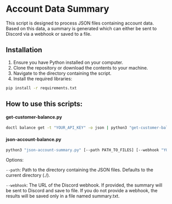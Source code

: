 # Account Data Summary

This script is designed to process JSON files containing account data. Based on this data, a summary is generated which can either be sent to Discord via a webhook or saved to a file.

## Installation

1. Ensure you have Python installed on your computer.
2. Clone the repository or download the contents to your machine.
3. Navigate to the directory containing the script.
4. Install the required libraries:

```bash
pip install -r requirements.txt
```

## How to use this scripts:

#### get-customer-balance.py
```bash
doctl balance get -t "YOUR_API_KEY" -o json | python3 "get-customer-balance.py" "your_account_name"
```

#### json-account-balance.py
```bash
python3 "json-account-summary.py" [--path PATH_TO_FILES] [--webhook "YOUR_WEBHOOK_URL"]
```

Options:

`--path`: Path to the directory containing the JSON files. Defaults to the current directory (./).

`--webhook`: The URL of the Discord webhook. If provided, the summary will be sent to Discord and save to file. If you do not provide a webhook, the results will be saved only in a file named summary.txt.